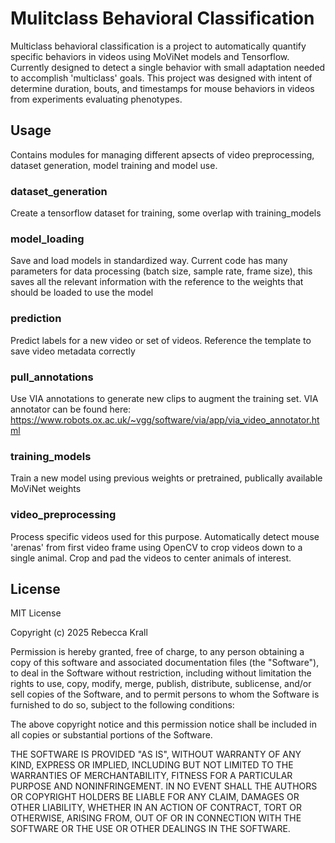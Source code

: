 # Mulitclass Behavioral Classification

Multiclass behavioral classification is a project to automatically quantify specific behaviors in videos using MoViNet models and Tensorflow. Currently designed to detect a single behavior with small adaptation needed to accomplish 'multiclass' goals. This project was designed with intent of determine duration, bouts, and timestamps for mouse behaviors in videos from experiments evaluating phenotypes.

## Usage

Contains modules for managing different apsects of video preprocessing, dataset generation, model training and model use. 

### dataset_generation
Create a tensorflow dataset for training, some overlap with training_models

### model_loading
Save and load models in standardized way. Current code has many parameters for data processing (batch size, sample rate, frame size), this saves all the relevant information with the reference to the weights that should be loaded to use the model

### prediction
Predict labels for a new video or set of videos. Reference the template to save video metadata correctly

### pull_annotations
Use VIA annotations to generate new clips to augment the training set. VIA annotator can be found here: https://www.robots.ox.ac.uk/~vgg/software/via/app/via_video_annotator.html

### training_models
Train a new model using previous weights or pretrained, publically available MoViNet weights

### video_preprocessing
Process specific videos used for this purpose. Automatically detect mouse 'arenas' from first video frame using OpenCV to crop videos down to a single animal. Crop and pad the videos to center animals of interest.


## License
MIT License

Copyright (c) 2025 Rebecca Krall

Permission is hereby granted, free of charge, to any person obtaining a copy
of this software and associated documentation files (the "Software"), to deal
in the Software without restriction, including without limitation the rights
to use, copy, modify, merge, publish, distribute, sublicense, and/or sell
copies of the Software, and to permit persons to whom the Software is
furnished to do so, subject to the following conditions:

The above copyright notice and this permission notice shall be included in all
copies or substantial portions of the Software.

THE SOFTWARE IS PROVIDED "AS IS", WITHOUT WARRANTY OF ANY KIND, EXPRESS OR
IMPLIED, INCLUDING BUT NOT LIMITED TO THE WARRANTIES OF MERCHANTABILITY,
FITNESS FOR A PARTICULAR PURPOSE AND NONINFRINGEMENT. IN NO EVENT SHALL THE
AUTHORS OR COPYRIGHT HOLDERS BE LIABLE FOR ANY CLAIM, DAMAGES OR OTHER
LIABILITY, WHETHER IN AN ACTION OF CONTRACT, TORT OR OTHERWISE, ARISING FROM,
OUT OF OR IN CONNECTION WITH THE SOFTWARE OR THE USE OR OTHER DEALINGS IN THE
SOFTWARE.